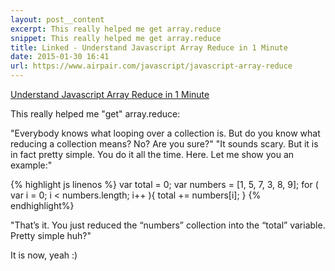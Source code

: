 ```yaml
---
layout: post__content
excerpt: This really helped me get array.reduce
snippet: This really helped me get array.reduce
title: Linked - Understand Javascript Array Reduce in 1 Minute
date: 2015-01-30 16:41
url: https://www.airpair.com/javascript/javascript-array-reduce
---
```

[Understand Javascript Array Reduce in 1 Minute](https://www.airpair.com/javascript/javascript-array-reduce)

This really helped me "get" array.reduce: 

"Everybody knows what looping over a collection is. But do you know what reducing a collection means? No? Are you sure?"
"It sounds scary. But it is in fact pretty simple. You do it all the time. Here. Let me show you an example:"

{% highlight js linenos %}
var total = 0;
var numbers = [1, 5, 7, 3, 8, 9];
for ( var i = 0; i < numbers.length; i++ ){
   total += numbers[i];
}
{% endhighlight%}

"That’s it. You just reduced the “numbers” collection into the “total” variable. Pretty simple huh?"

It is now, yeah :)
